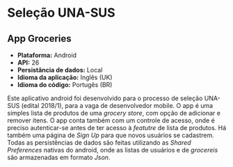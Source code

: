 # Seleção UNA-SUS

## App Groceries
* **Plataforma:** Android
* **API:** 26
* **Persistância de dados:** Local
* **Idioma da aplicação:** Inglês (UK)
* **Idioma do código:** Portugês (BR)

Este aplicativo android foi desenvolvido para o processo de seleção UNA-SUS (edital 2018/1), para a vaga de desenvolvedor mobile. 
O app é uma simples lista de produtos de uma _grocery store_, com opção de adicionar e remover itens. O app conta também com um controle de acesso, onde é preciso autenticar-se antes de ter acesso à _featutre_ de lista de produtos.
Há também uma página de _Sign Up_ para que novos usuários se cadastrem. Todas as persistências de dados são feitas utilizando as _Shared Preferences_ nativas do android, onde as listas de usuários e de _grocereis_ são armazenadas em formato _Json_.
